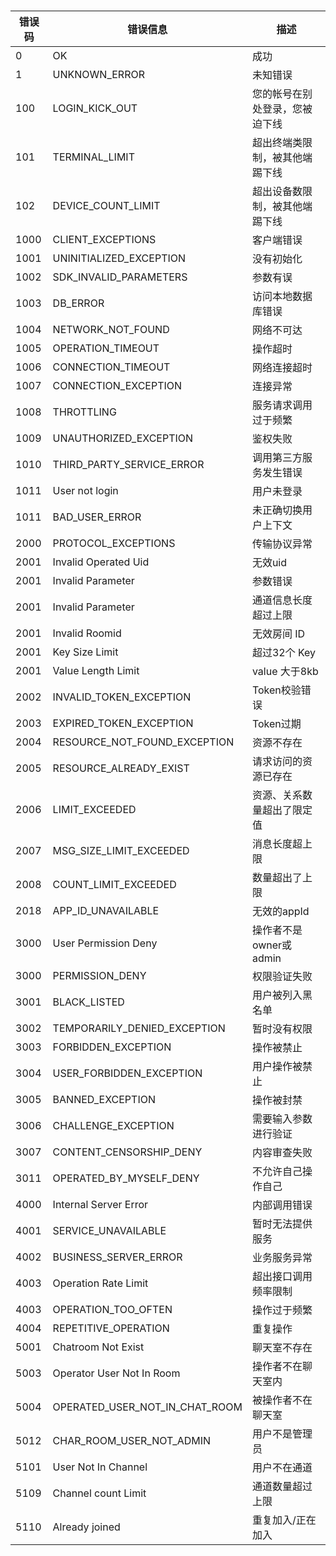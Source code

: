 # <!--错误码-->

| 错误码 | 错误信息                       | 描述                           |
| ------ | ------------------------------ | ------------------------------ |
| 0      | OK                             | 成功                           |
| 1      | UNKNOWN_ERROR                  | 未知错误                       |
| 100    | LOGIN_KICK_OUT                 | 您的帐号在别处登录，您被迫下线 |
| 101    | TERMINAL_LIMIT                 | 超出终端类限制，被其他端踢下线 |
| 102    | DEVICE_COUNT_LIMIT             | 超出设备数限制，被其他端踢下线 |
| 1000   | CLIENT_EXCEPTIONS              | 客户端错误                     |
| 1001   | UNINITIALIZED_EXCEPTION        | 没有初始化                     |
| 1002   | SDK_INVALID_PARAMETERS         | 参数有误                       |
| 1003   | DB_ERROR                       | 访问本地数据库错误             |
| 1004   | NETWORK_NOT_FOUND              | 网络不可达                     |
| 1005   | OPERATION_TIMEOUT              | 操作超时                       |
| 1006   | CONNECTION_TIMEOUT             | 网络连接超时                   |
| 1007   | CONNECTION_EXCEPTION           | 连接异常                       |
| 1008   | THROTTLING                     | 服务请求调用过于频繁           |
| 1009   | UNAUTHORIZED_EXCEPTION         | 鉴权失败                       |
| 1010   | THIRD_PARTY_SERVICE_ERROR      | 调用第三方服务发生错误         |
| 1011   | User not login                 | 用户未登录                     |
| 1011   | BAD_USER_ERROR                 | 未正确切换用户上下文           |
| 2000   | PROTOCOL_EXCEPTIONS            | 传输协议异常                   |
| 2001   | Invalid Operated Uid           | 无效uid                        |
| 2001   | Invalid Parameter              | 参数错误                       |
| 2001   | Invalid Parameter              | 通道信息长度超过上限           |
| 2001   | Invalid Roomid                 | 无效房间 ID                    |
| 2001   | Key Size Limit                 | 超过32个 Key                   |
| 2001   | Value Length Limit             | value 大于8kb                  |
| 2002   | INVALID_TOKEN_EXCEPTION        | Token校验错误                  |
| 2003   | EXPIRED_TOKEN_EXCEPTION        | Token过期                      |
| 2004   | RESOURCE_NOT_FOUND_EXCEPTION   | 资源不存在                     |
| 2005   | RESOURCE_ALREADY_EXIST         | 请求访问的资源已存在           |
| 2006   | LIMIT_EXCEEDED                 | 资源、关系数量超出了限定值     |
| 2007   | MSG_SIZE_LIMIT_EXCEEDED        | 消息长度超上限                 |
| 2008   | COUNT_LIMIT_EXCEEDED           | 数量超出了上限                 |
| 2018   | APP_ID_UNAVAILABLE             | 无效的appId                    |
| 3000   | User Permission Deny           | 操作者不是 owner或admin        |
| 3000   | PERMISSION_DENY                | 权限验证失败                   |
| 3001   | BLACK_LISTED                   | 用户被列入黑名单               |
| 3002   | TEMPORARILY_DENIED_EXCEPTION   | 暂时没有权限                   |
| 3003   | FORBIDDEN_EXCEPTION            | 操作被禁止                     |
| 3004   | USER_FORBIDDEN_EXCEPTION       | 用户操作被禁止                 |
| 3005   | BANNED_EXCEPTION               | 操作被封禁                     |
| 3006   | CHALLENGE_EXCEPTION            | 需要输入参数进行验证           |
| 3007   | CONTENT_CENSORSHIP_DENY        | 内容审查失败                   |
| 3011   | OPERATED_BY_MYSELF_DENY        | 不允许自己操作自己             |
| 4000   | Internal Server Error          | 内部调用错误                   |
| 4001   | SERVICE_UNAVAILABLE            | 暂时无法提供服务               |
| 4002   | BUSINESS_SERVER_ERROR          | 业务服务异常                   |
| 4003   | Operation Rate Limit           | 超出接口调用频率限制           |
| 4003   | OPERATION_TOO_OFTEN            | 操作过于频繁                   |
| 4004   | REPETITIVE_OPERATION           | 重复操作                       |
| 5001   | Chatroom Not Exist             | 聊天室不存在                   |
| 5003   | Operator User Not In Room      | 操作者不在聊天室内             |
| 5004   | OPERATED_USER_NOT_IN_CHAT_ROOM | 被操作者不在聊天室             |
| 5012   | CHAR_ROOM_USER_NOT_ADMIN       | 用户不是管理员                 |
| 5101   | User Not In Channel            | 用户不在通道                   |
| 5109   | Channel count Limit            | 通道数量超过上限               |
| 5110   | Already joined                 | 重复加入/正在加入              |
